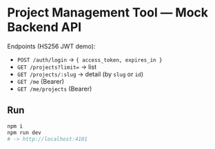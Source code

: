 
# Project Management Tool — Mock Backend API

Endpoints (HS256 JWT demo):
- `POST /auth/login` → `{ access_token, expires_in }`
- `GET /projects?limit=` → list
- `GET /projects/:slug` → detail (by `slug` or `id`)
- `GET /me` (Bearer)
- `GET /me/projects` (Bearer)

## Run
```bash
npm i
npm run dev
# -> http://localhost:4101
```
